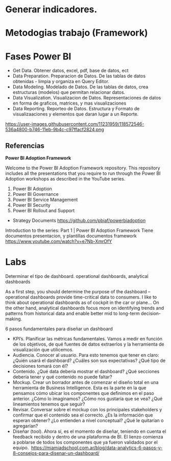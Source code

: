 # Generar indicadores. 


# Metodogias trabajo (Framework)



# Fases Power BI

- Get Data. Obtener datos, excel, pdf, base de datos, ect
- Data Preparation. Preparacion de Datos. De las tablas de datos obtenidas - limpia y organiza en Query Editor.
- Data Modeling. Modelado de Datos. De las tablas de datos, crea estructuras (modelos) que permitan relacionar datos.
- Data Visualization. Visualizacion de Datos. Representaciones de datos en forma de graficos, matrices, y mas visualizaciones
- Data Reporting. Reporteo de Datos. Estructura y Formato de visualizaaciones y elementos que daran lugar a un Reporte. 
 
https://user-images.githubusercontent.com/11231959/118572546-536a4800-b746-11eb-9b4c-c97ffacf2824.png


## Referencias


**Power BI Adoption Framework**
 

Welcome to the Power BI Adoption Framework repository. This repository includes all the presentations that you require to run through the Power BI Adoption workshops as described in the YouTube series.

1. Power BI Adoption
2. Power BI Governance
3. Power BI Service Management
4. Power BI Security
5. Power BI Rollout and Support
-  Strategy Documents
https://github.com/pbiaf/powerbiadoption


Introduction to the series: Part 1 | Power BI Adoption Framework
Tiene documentos presentacion, y plantillas documentos framework
https://www.youtube.com/watch?v=e7Nb-XmrOfY


# Labs

Determinar el tipo de dashboard. operational dashboards, analytical dashboards

As a first step, you should  determine the purpose of the dashboard – operational dashboards provide time-critical data  to consumers. I like to think about operational dashboards as of cockpit in the car or plane… On  the other hand, analytical dashboards focus more on identifying trends and patterns from historical data and enable better mid to long-term decision-making.


6 pasos fundamentales para diseñar un dashboard
- KPI’s. Planificar las métricas fundamentales. Vamos a medir en función de los objetivos, de qué fuentes de datos extraerlos y la herramienta de visualización que utilicemos. 
- Audiencia. Conocer al usuario. Para esto tenemos que tener en claro: ¿Quién usará el dashboard? ¿Cuáles son sus expectativas? ¿Qué tipo de decisiones tomará con él?
- Contenido. ¿Qué data debería mostrar el dashboard? ¿Qué secciones debería tener y qué contenido no puede faltar?
- Mockup. Crear un borrador antes de comenzar el diseño total en una herramienta de Business Intelligence. Esta es la parte en la que pensamos cómo ubicar los componentes que definimos en el paso anterior. ¿Cómo lo imaginamos? ¿Cómo nos gustaría que se vea? ¿Qué lineamientos tenemos que seguir? 
- Revisar. Conversar sobre el mockup con los principales stakeholders y confirmar que el contenido sea el correcto. ¿Es la información que esperan obtener? ¿Lo entienden a nivel conceptual? ¿Qué le quitarían o agregarían? 
- Diseñar (tool). Ahora sí, es el momento de diseñar, teniendo en cuenta el feedback recibido y dentro de una plataforma de BI. El lienzo comienza a poblarse de todos los componentes que ya fueron validados por el equipo. 
https://miamiadschool.com.ar/blog/data-analytics-6-pasos-y-8-consejos-para-disenar-un-dashboard/

